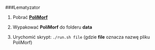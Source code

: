 ###Lematyzator
</br>

1) Pobrać <b>[PoliMorf](http://zil.ipipan.waw.pl/PoliMorf)</b>

2) Wypakować <b>PoliMorf</b> do folderu <b>data</b>

3) Urychomić skrypt: `./run.sh file` (gdzie <b>file</b> oznacza nazwę pliku PoliMorf)

